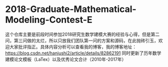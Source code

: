 # 2018-Graduate-Mathematical-Modeling-Contest-E
这个仓库主要是前段时间参加2018研究生数学建模大赛的经验与心得，但是第二问，第三问做的太烂，所以只放我们团队第一问的方案和源码，在此抛砖引玉，欢迎大家批评指正。具体内容分析可以查看我的博客，我的博客地址：https://blog.csdn.net/hanjushi2/article/details/82862191
同时更新了历年数学建模论文模板（LaTex）以及优秀论文合计（2010年-2017年）
